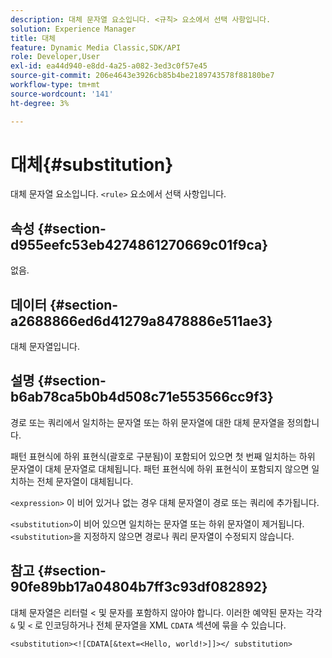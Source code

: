 ```yaml
---
description: 대체 문자열 요소입니다. <규칙> 요소에서 선택 사항입니다.
solution: Experience Manager
title: 대체
feature: Dynamic Media Classic,SDK/API
role: Developer,User
exl-id: ea44d940-e8dd-4a25-a082-3ed3c0f57e45
source-git-commit: 206e4643e3926cb85b4be2189743578f88180be7
workflow-type: tm+mt
source-wordcount: '141'
ht-degree: 3%

---
```


# 대체{#substitution}

대체 문자열 요소입니다. `<rule>` 요소에서 선택 사항입니다.

## 속성 {#section-d955eefc53eb4274861270669c01f9ca}

없음.

## 데이터 {#section-a2688866ed6d41279a8478886e511ae3}

대체 문자열입니다.

## 설명 {#section-b6ab78ca5b0b4d508c71e553566cc9f3}

경로 또는 쿼리에서 일치하는 문자열 또는 하위 문자열에 대한 대체 문자열을 정의합니다.

패턴 표현식에 하위 표현식(괄호로 구분됨)이 포함되어 있으면 첫 번째 일치하는 하위 문자열이 대체 문자열로 대체됩니다. 패턴 표현식에 하위 표현식이 포함되지 않으면 일치하는 전체 문자열이 대체됩니다.

`<expression>` 이 비어 있거나 없는 경우 대체 문자열이 경로 또는 쿼리에 추가됩니다.

`<substitution>`이 비어 있으면 일치하는 문자열 또는 하위 문자열이 제거됩니다. `<substitution>`을 지정하지 않으면 경로나 쿼리 문자열이 수정되지 않습니다.

## 참고 {#section-90fe89bb17a04804b7ff3c93df082892}

대체 문자열은 리터럴 &lt; 및 문자를 포함하지 않아야 합니다. 이러한 예약된 문자는 각각 `&` 및 `<` 로 인코딩하거나 전체 문자열을 XML `CDATA` 섹션에 묶을 수 있습니다.

`<substitution><![CDATA[&text=<Hello, world!>]]></ substitution>`
